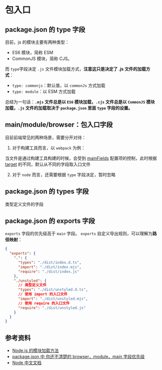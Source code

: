 # 包入口

## package.json 的 type 字段

目前，js 的模块主要有两种类型：

- ES6 模块，简称 ESM
- CommonJS 模块，简称 CJS。

而 `type`字段决定 `.js` 文件模块加载方式，**注意这只是决定了 .js 文件的加载方式**：

- `type: commonjs`：默认值，以 `commonJs` 方式加载
- `type: module`：以 ESM 方式加载

总结为一句话：**`.mjs` 文件总是以 `ES6` 模块加载，`.cjs` 文件总是以 `CommonJS` 模块加载，`.js` 文件的加载取决于 `package.json` 里面 `type` 字段的设置。**

## main/module/browser：包入口字段

目前前端常见的两种场景，需要分开对待：

1. 对于构建工具而言，以 `webpack` 为例：

当文件是通过构建工具构建的时候，会受到 [mainFields](https://webpack.docschina.org/configuration/resolve/#resolvemainfields) 配置项的控制，此时根据 [target](https://webpack.docschina.org/concepts/targets) 的不同，默认从不同的字段取入口文件

2. 对于 `node` 而言，还需要根据 `type` 字段决定，暂时忽略

## package.json 的 types 字段

类型定义文件的字段

## package.json 的 exports 字段

`exports` 字段的优先级高于 `main` 字段。
`exports` 自定义导出规则，可以理解为**路径映射**：

```json
{
  "exports": {
    ".": {
      "types": "./dist/index.d.ts",
      "import": "./dist/index.mjs",
      "require": "./dist/index.js"
    },
    "./unstyled": {
      // 类型定义文件
      "types": "./dist/unstyled.d.ts",
      // 使用 import 的入口文件
      "import": "./dist/unstyled.mjs",
      // 使用 require 的入口文件
      "require": "./dist/unstyled.js"
    }
  }
}
```

## 参考资料

- [Node.js 的模块加载方法 ](https://es6.ruanyifeng.com/#docs/module-loader#Node-js-%E7%9A%84%E6%A8%A1%E5%9D%97%E5%8A%A0%E8%BD%BD%E6%96%B9%E6%B3%95)
- [package.json 中 你还不清楚的 browser，module，main 字段优先级](https://github.com/SunshowerC/blog/issues/8)
- [Node 中文文档](https://nodejs.cn/api/packages.html#%E5%8C%85%E5%85%A5%E5%8F%A3%E7%82%B9)
